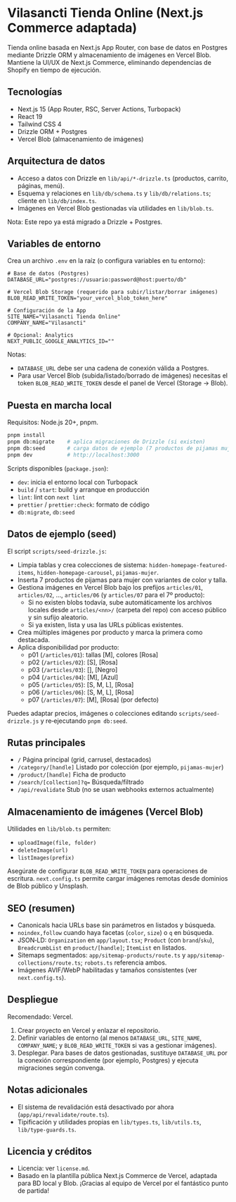 # Vilasancti Tienda Online (Next.js Commerce adaptada)

Tienda online basada en Next.js App Router, con base de datos en Postgres mediante Drizzle ORM y almacenamiento de imágenes en Vercel Blob. Mantiene la UI/UX de Next.js Commerce, eliminando dependencias de Shopify en tiempo de ejecución.

## Tecnologías

- Next.js 15 (App Router, RSC, Server Actions, Turbopack)
- React 19
- Tailwind CSS 4
- Drizzle ORM + Postgres
- Vercel Blob (almacenamiento de imágenes)

## Arquitectura de datos

- Acceso a datos con Drizzle en `lib/api/*-drizzle.ts` (productos, carrito, páginas, menú).
- Esquema y relaciones en `lib/db/schema.ts` y `lib/db/relations.ts`; cliente en `lib/db/index.ts`.
- Imágenes en Vercel Blob gestionadas vía utilidades en `lib/blob.ts`.

Nota: Este repo ya está migrado a Drizzle + Postgres.

## Variables de entorno

Crea un archivo `.env` en la raíz (o configura variables en tu entorno):

```env
# Base de datos (Postgres)
DATABASE_URL="postgres://usuario:password@host:puerto/db"

# Vercel Blob Storage (requerido para subir/listar/borrar imágenes)
BLOB_READ_WRITE_TOKEN="your_vercel_blob_token_here"

# Configuración de la App
SITE_NAME="Vilasancti Tienda Online"
COMPANY_NAME="Vilasancti"

# Opcional: Analytics
NEXT_PUBLIC_GOOGLE_ANALYTICS_ID=""
```

Notas:

- `DATABASE_URL` debe ser una cadena de conexión válida a Postgres.
- Para usar Vercel Blob (subida/listado/borrado de imágenes) necesitas el token `BLOB_READ_WRITE_TOKEN` desde el panel de Vercel (Storage → Blob).

## Puesta en marcha local

Requisitos: Node.js 20+, pnpm.

```bash
pnpm install
pnpm db:migrate    # aplica migraciones de Drizzle (si existen)
pnpm db:seed       # carga datos de ejemplo (7 productos de pijamas mujer)
pnpm dev           # http://localhost:3000
```

Scripts disponibles (`package.json`):

- `dev`: inicia el entorno local con Turbopack
- `build` / `start`: build y arranque en producción
- `lint`: lint con `next lint`
- `prettier` / `prettier:check`: formato de código
- `db:migrate`, `db:seed`

## Datos de ejemplo (seed)

El script `scripts/seed-drizzle.js`:

- Limpia tablas y crea colecciones de sistema: `hidden-homepage-featured-items`, `hidden-homepage-carousel`, `pijamas-mujer`.
- Inserta 7 productos de pijamas para mujer con variantes de color y talla.
- Gestiona imágenes en Vercel Blob bajo los prefijos `articles/01`, `articles/02`, ..., `articles/06` (y `articles/07` para el 7º producto):
  - Si no existen blobs todavía, sube automáticamente los archivos locales desde `articles/<nn>/` (carpeta del repo) con acceso público y sin sufijo aleatorio.
  - Si ya existen, lista y usa las URLs públicas existentes.
- Crea múltiples imágenes por producto y marca la primera como destacada.
- Aplica disponibilidad por producto:
  - p01 (`/articles/01`): tallas [M], colores [Rosa]
  - p02 (`/articles/02`): [S], [Rosa]
  - p03 (`/articles/03`): [], [Negro]
  - p04 (`/articles/04`): [M], [Azul]
  - p05 (`/articles/05`): [S, M, L], [Rosa]
  - p06 (`/articles/06`): [S, M, L], [Rosa]
  - p07 (`/articles/07`): [M], [Rosa] (por defecto)

Puedes adaptar precios, imágenes o colecciones editando `scripts/seed-drizzle.js` y re‑ejecutando `pnpm db:seed`.

## Rutas principales

- `/` Página principal (grid, carrusel, destacados)
- `/category/[handle]` Listado por colección (por ejemplo, `pijamas-mujer`)
- `/product/[handle]` Ficha de producto
- `/search/[collection]?q=` Búsqueda/filtrado
- `/api/revalidate` Stub (no se usan webhooks externos actualmente)

## Almacenamiento de imágenes (Vercel Blob)

Utilidades en `lib/blob.ts` permiten:

- `uploadImage(file, folder)`
- `deleteImage(url)`
- `listImages(prefix)`

Asegúrate de configurar `BLOB_READ_WRITE_TOKEN` para operaciones de escritura. `next.config.ts` permite cargar imágenes remotas desde dominios de Blob público y Unsplash.

## SEO (resumen)

- Canonicals hacia URLs base sin parámetros en listados y búsqueda.
- `noindex,follow` cuando haya facetas (`color`, `size`) o `q` en búsqueda.
- JSON‑LD: `Organization` en `app/layout.tsx`; `Product` (con `brand`/`sku`), `BreadcrumbList` en `product/[handle]`; `ItemList` en listados.
- Sitemaps segmentados: `app/sitemap-products/route.ts` y `app/sitemap-collections/route.ts`; `robots.ts` referencia ambos.
- Imágenes AVIF/WebP habilitadas y tamaños consistentes (ver `next.config.ts`).

## Despliegue

Recomendado: Vercel.

1. Crear proyecto en Vercel y enlazar el repositorio.
2. Definir variables de entorno (al menos `DATABASE_URL`, `SITE_NAME`, `COMPANY_NAME`; y `BLOB_READ_WRITE_TOKEN` si vas a gestionar imágenes).
3. Desplegar. Para bases de datos gestionadas, sustituye `DATABASE_URL` por la conexión correspondiente (por ejemplo, Postgres) y ejecuta migraciones según convenga.

## Notas adicionales

- El sistema de revalidación está desactivado por ahora (`app/api/revalidate/route.ts`).
- Tipificación y utilidades propias en `lib/types.ts`, `lib/utils.ts`, `lib/type-guards.ts`.

## Licencia y créditos

- Licencia: ver `license.md`.
- Basado en la plantilla pública Next.js Commerce de Vercel, adaptada para BD local y Blob. ¡Gracias al equipo de Vercel por el fantástico punto de partida!
